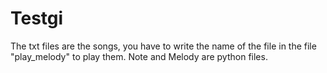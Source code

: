 # Testgi
The txt files are the songs, you have to write the name of the file in the file "play_melody" to play them. 
Note and Melody are python files.


